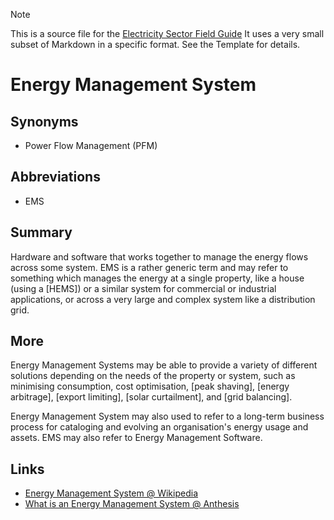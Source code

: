 > [!NOTE] 
> This is a source file for the [Electricity Sector Field Guide](https://grahamlea.github.io/Electricity-Sector-Field-Guide/)
> It uses a very small subset of Markdown in a specific format. See the Template for details.

# Energy Management System

## Synonyms
- Power Flow Management (PFM)

## Abbreviations
- EMS


## Summary

Hardware and software that works together to manage the energy flows across some system.
EMS is a rather generic term and may refer to something which manages the energy at a single property,
like a house (using a [HEMS]) or a similar system for commercial or industrial applications,
or across a very large and complex system like a distribution grid.


## More

Energy Management Systems may be able to provide a variety of different solutions depending on the
needs of the property or system, such as minimising consumption, cost optimisation, [peak shaving],
[energy arbitrage], [export limiting], [solar curtailment], and [grid balancing].

Energy Management System may also used to refer to a long-term business process for cataloging and
evolving an organisation's energy usage and assets.
EMS may also refer to Energy Management Software.


## Links
- [Energy Management System @ Wikipedia](https://en.wikipedia.org/wiki/Energy_management_system)
- [What is an Energy Management System @ Anthesis](https://www.anthesisgroup.com/au/insights/what-is-an-energy-management-system)

